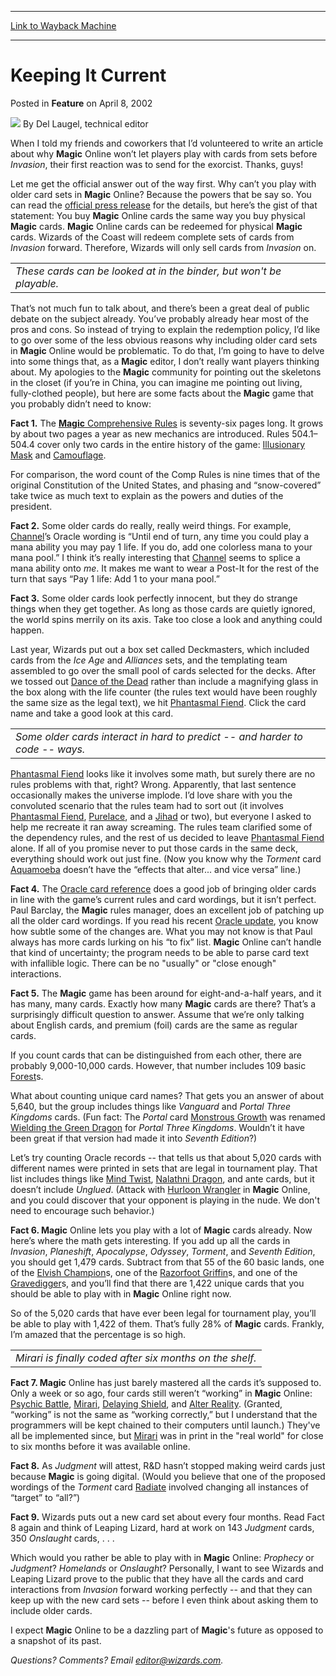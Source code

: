 
---
[Link to Wayback Machine](https://web.archive.org/web/20211018182727/https://magic.wizards.com/en/articles/archive/feature/keeping-it-current-2002-04-08)

[_metadata_:author]:- "Del Laugel"
[_metadata_:description]:- "When I told my friends and coworkers that I’d volunteered to write an article about why Magic Online won’t let players play with cards from sets before Invasion, their first reaction was to send for the exorcist. Thanks, guys!Let me get the official answer out of the way first. Why can’t you play with older card sets in Magic Online? Because the powers that be say so. You can"
[_metadata_:generator]:- "Drupal 7 (http://drupal.org)"
[_metadata_:node]:- "632596"
[_metadata_:publish_date]:- "2002-04-08"
[_metadata_:source]:- "div-main-content"
[_metadata_:title]:- "Keeping It Current"
[_metadata_:wayback_capture_timestamp]:- "2021-10-18 18:27:27"
[_metadata_:wayback_raw_url]:- "https://web.archive.org/web/20211018182727id_/https://magic.wizards.com/en/articles/archive/feature/keeping-it-current-2002-04-08"
[_metadata_:wayback_url]:- "https://magic.wizards.com/en/articles/archive/feature/keeping-it-current-2002-04-08"
---


Keeping It Current
==================



 Posted in **Feature**
 on April 8, 2002 






![](https://media.magic.wizards.com/styles/auth_small/public/generic-avatar-150_310.png)
By Del Laugel, technical editor











When I told my friends and coworkers that I’d volunteered to write an article about why **Magic** Online won’t let players play with cards from sets before *Invasion*, their first reaction was to send for the exorcist. Thanks, guys!

Let me get the official answer out of the way first. Why can’t you play with older card sets in **Magic** Online? Because the powers that be say so. You can read the [official press release](http://archive.wizards.com/news/pressrelease.asp?20020114a) for the details, but here’s the gist of that statement: You buy **Magic** Online cards the same way you buy physical **Magic** cards. **Magic** Online cards can be redeemed for physical **Magic** cards. Wizards of the Coast will redeem complete sets of cards from *Invasion* forward. Therefore, Wizards will only sell cards from *Invasion* on.



|  |
| --- |
| *These cards can be looked at in the binder, but won't be playable.* |

That’s not much fun to talk about, and there’s been a great deal of public debate on the subject already. You’ve probably already hear most of the pros and cons. So instead of trying to explain the redemption policy, I’d like to go over some of the less obvious reasons why including older card sets in **Magic** Online would be problematic. To do that, I’m going to have to delve into some things that, as a **Magic** editor, I don’t really want players thinking about. My apologies to the **Magic** community for pointing out the skeletons in the closet (if you’re in China, you can imagine me pointing out living, fully-clothed people), but here are some facts about the **Magic** game that you probably didn’t need to know:

**Fact 1.** The [**Magic** Comprehensive Rules](http://archive.wizards.com/Magic/Magazine/Article.aspx?x=dci/oracle/MagicCompRules_022002.doc) is seventy-six pages long. It grows by about two pages a year as new mechanics are introduced. Rules 504.1–504.4 cover only two cards in the entire history of the game: [Illusionary Mask](https://gatherer.wizards.com/Pages/Card/Details.aspx?name=Illusionary+Mask) and [Camouflage](https://gatherer.wizards.com/Pages/Card/Details.aspx?name=Camouflage).

For comparison, the word count of the Comp Rules is nine times that of the original Constitution of the United States, and phasing and “snow-covered” take twice as much text to explain as the powers and duties of the president.

**Fact 2.** Some older cards do really, really weird things. For example, [Channel](https://gatherer.wizards.com/Pages/Card/Details.aspx?name=Channel)’s Oracle wording is “Until end of turn, any time you could play a mana ability you may pay 1 life. If you do, add one colorless mana to your mana pool.” I think it’s really interesting that [Channel](https://gatherer.wizards.com/Pages/Card/Details.aspx?name=Channel) seems to splice a mana ability onto *me*. It makes me want to wear a Post-It for the rest of the turn that says “Pay 1 life: Add 1 to your mana pool.”

**Fact 3.** Some older cards look perfectly innocent, but they do strange things when they get together. As long as those cards are quietly ignored, the world spins merrily on its axis. Take too close a look and anything could happen.

Last year, Wizards put out a box set called Deckmasters, which included cards from the *Ice Age* and *Alliances* sets, and the templating team assembled to go over the small pool of cards selected for the decks. After we tossed out [Dance of the Dead](https://gatherer.wizards.com/Pages/Card/Details.aspx?name=Dance+of+the+Dead) rather than include a magnifying glass in the box along with the life counter (the rules text would have been roughly the same size as the legal text), we hit [Phantasmal Fiend](https://gatherer.wizards.com/Pages/Card/Details.aspx?name=Phantasmal+Fiend). Click the card name and take a good look at this card.



|  |
| --- |
| *Some older cards interact in hard to predict -- and harder to code -- ways.* |

[Phantasmal Fiend](https://gatherer.wizards.com/Pages/Card/Details.aspx?name=Phantasmal+Fiend) looks like it involves some math, but surely there are no rules problems with that, right? Wrong. Apparently, that last sentence occasionally makes the universe implode. I’d love share with you the convoluted scenario that the rules team had to sort out (it involves [Phantasmal Fiend](https://gatherer.wizards.com/Pages/Card/Details.aspx?name=Phantasmal+Fiend), [Purelace](https://gatherer.wizards.com/Pages/Card/Details.aspx?name=Purelace), and a [Jihad](https://gatherer.wizards.com/Pages/Card/Details.aspx?name=Jihad) or two), but everyone I asked to help me recreate it ran away screaming. The rules team clarified some of the dependency rules, and the rest of us decided to leave [Phantasmal Fiend](https://gatherer.wizards.com/Pages/Card/Details.aspx?name=Phantasmal+Fiend) alone. If all of you promise never to put those cards in the same deck, everything should work out just fine. (Now you know why the *Torment* card [Aquamoeba](https://gatherer.wizards.com/Pages/Card/Details.aspx?name=Aquamoeba) doesn’t have the “effects that alter... and vice versa” line.)

**Fact 4.** The [Oracle card reference](http://archive.wizards.com/dci/main.asp?x=oracle) does a good job of bringing older cards in line with the game’s current rules and card wordings, but it isn’t perfect. Paul Barclay, the **Magic** rules manager, does an excellent job of patching up all the older card wordings. If you read his recent [Oracle update](/en/articles/archive/latest-oracle-update-2002-03-14), you know how subtle some of the changes are. What you may not know is that Paul always has more cards lurking on his “to fix” list. **Magic** Online can’t handle that kind of uncertainty; the program needs to be able to parse card text with infallible logic. There can be no "usually" or "close enough" interactions.

**Fact 5.** The **Magic** game has been around for eight-and-a-half years, and it has many, many cards. Exactly how many **Magic** cards are there? That’s a surprisingly difficult question to answer. Assume that we’re only talking about English cards, and premium (foil) cards are the same as regular cards.

If you count cards that can be distinguished from each other, there are probably 9,000-10,000 cards. However, that number includes 109 basic [Forest](https://gatherer.wizards.com/Pages/Card/Details.aspx?name=Forest)s.

What about counting unique card names? That gets you an answer of about 5,640, but the group includes things like *Vanguard* and *Portal Three Kingdoms* cards. (Fun fact: The *Portal* card [Monstrous Growth](https://gatherer.wizards.com/Pages/Card/Details.aspx?name=Monstrous+Growth) was renamed [Wielding the Green Dragon](https://gatherer.wizards.com/Pages/Card/Details.aspx?name=Wielding+the+Green+Dragon) for *Portal Three Kingdoms*. Wouldn’t it have been great if that version had made it into *Seventh Edition*?)

Let’s try counting Oracle records -- that tells us that about 5,020 cards with different names were printed in sets that are legal in tournament play. That list includes things like [Mind Twist](https://gatherer.wizards.com/Pages/Card/Details.aspx?name=Mind+Twist), [Nalathni Dragon](https://gatherer.wizards.com/Pages/Card/Details.aspx?name=Nalathni+Dragon), and ante cards, but it doesn’t include *Unglued*. (Attack with [Hurloon Wrangler](https://gatherer.wizards.com/Pages/Card/Details.aspx?name=Hurloon+Wrangler) in **Magic** Online, and you could discover that your opponent is playing in the nude. We don't need to encourage such behavior.)

**Fact 6. Magic** Online lets you play with a lot of **Magic** cards already. Now here’s where the math gets interesting. If you add up all the cards in *Invasion*, *Planeshift*, *Apocalypse*, *Odyssey*, *Torment*, and *Seventh Edition*, you should get 1,479 cards. Subtract from that 55 of the 60 basic lands, one of the [Elvish Champion](https://gatherer.wizards.com/Pages/Card/Details.aspx?name=Elvish+Champion)s, one of the [Razorfoot Griffin](https://gatherer.wizards.com/Pages/Card/Details.aspx?name=Razorfoot+Griffin)s, and one of the [Gravedigger](https://gatherer.wizards.com/Pages/Card/Details.aspx?name=Gravedigger)s, and you’ll find that there are 1,422 unique cards that you should be able to play with in **Magic** Online right now.

So of the 5,020 cards that have ever been legal for tournament play, you’ll be able to play with 1,422 of them. That’s fully 28% of **Magic** cards. Frankly, I’m amazed that the percentage is so high.



|  |
| --- |
| *Mirari is finally coded after six months on the shelf.* |

**Fact 7. Magic** Online has just barely mastered all the cards it’s supposed to. Only a week or so ago, four cards still weren’t “working” in **Magic** Online: [Psychic Battle](https://gatherer.wizards.com/Pages/Card/Details.aspx?name=Psychic+Battle), [Mirari](https://gatherer.wizards.com/Pages/Card/Details.aspx?name=Mirari), [Delaying Shield](https://gatherer.wizards.com/Pages/Card/Details.aspx?name=Delaying+Shield), and [Alter Reality](https://gatherer.wizards.com/Pages/Card/Details.aspx?name=Alter+Reality). (Granted, “working” is not the same as “working correctly,” but I understand that the programmers will be kept chained to their computers until launch.) They've all be implemented since, but [Mirari](https://gatherer.wizards.com/Pages/Card/Details.aspx?name=Mirari) was in print in the "real world" for close to six months before it was available online.

**Fact 8.** As *Judgment* will attest, R&D hasn’t stopped making weird cards just because **Magic** is going digital. (Would you believe that one of the proposed wordings of the *Torment* card [Radiate](https://gatherer.wizards.com/Pages/Card/Details.aspx?name=Radiate) involved changing all instances of “target” to “all?”)

**Fact 9.** Wizards puts out a new card set about every four months. Read Fact 8 again and think of Leaping Lizard, hard at work on 143 *Judgment* cards, 350 *Onslaught* cards, . . .

Which would you rather be able to play with in **Magic** Online: *Prophecy* or *Judgment*? *Homelands* or *Onslaught*? Personally, I want to see Wizards and Leaping Lizard prove to the public that they have all the cards and card interactions from *Invasion* forward working perfectly -- and that they can keep up with the new card sets -- before I even think about asking them to include older cards.

I expect **Magic** Online to be a dazzling part of **Magic**'s future as opposed to a snapshot of its past.

*Questions? Comments? Email editor@wizards.com.*





